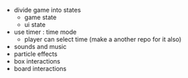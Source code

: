 * divide game into states
  * game state
  * ui state
* use timer : time mode
  * player can select time (make a another repo for it also)
* sounds and music
* particle effects
* box interactions
* board interactions
